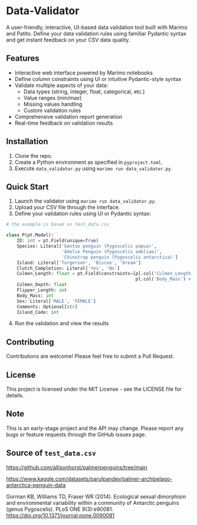 # Data-Validator
A user-friendly, interactive, UI-based data validation tool built with Marimo and Patito. Define your data validation rules using familiar Pydantic syntax and get instant feedback on your CSV data quality.

## Features

* Interactive web interface powered by Marimo notebooks
* Define column constraints using UI or intuitive Pydantic-style syntax
* Validate multiple aspects of your data:
  * Data types (string, integer, float, categorical, etc.)
  * Value ranges (min/max)
  * Missing values handling
  * Custom validation rules
* Comprehensive validation report generation
* Real-time feedback on validation results

## Installation

1. Clone the repo.
2. Create a Python environment as specified in `pyproject.toml`.
3. Execute `data_validator.py` using `marimo run data_validator.py`.

## Quick Start

1. Launch the validator using `marimo run data_validator.py`.
2. Upload your CSV file through the interface.
3. Define your validation rules using UI or Pydantic syntax:

```python
# the example is based on test_data.csv

class P(pt.Model):
    ID: int = pt.Field(unique=True)
    Species: Literal['Gentoo penguin (Pygoscelis papua)', 
                     'Adelie Penguin (Pygoscelis adeliae)', 
                     'Chinstrap penguin (Pygoscelis antarctica)']
    Island: Literal['Torgersen', 'Biscoe', 'Dream']
    Clutch_Completion: Literal['Yes', 'No']
    Culmen_Length: float = pt.Field(constraints=[pl.col('Culmen_Length') > pl.col('Culmen_Depth'),
                                                 pl.col('Body_Mass') > pl.col('Culmen_Length')])
    Culmen_Depth: float
    Flipper_Length: int
    Body_Mass: int
    Sex: Literal['MALE', 'FEMALE']
    Comments: Optional[str]
    Island_Code: int
```

4. Run the validation and view the results

## Contributing
Contributions are welcome! Please feel free to submit a Pull Request.

## License
This project is licensed under the MIT License - see the LICENSE file for details.

## Note
This is an early-stage project and the API may change. Please report any bugs or feature requests through the GitHub issues page.

## Source of `test_data.csv`

https://github.com/allisonhorst/palmerpenguins/tree/main

https://www.kaggle.com/datasets/parulpandey/palmer-archipelago-antarctica-penguin-data

Gorman KB, Williams TD, Fraser WR (2014). Ecological sexual dimorphism and environmental variability within a community of Antarctic penguins (genus Pygoscelis). PLoS ONE 9(3):e90081. https://doi.org/10.1371/journal.pone.0090081
